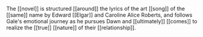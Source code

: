 The [[novel]] is structured [[around]] the lyrics of the art [[song]] of the [[same]] name by Edward [[Elgar]] and Caroline Alice Roberts, and follows Gale's emotional journey as he pursues Dawn and [[ultimately]] [[comes]] to realize the [[true]] [[nature]] of their [[relationship]].